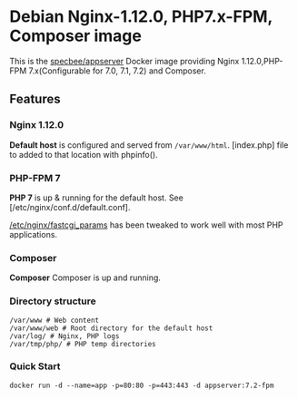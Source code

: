 Debian Nginx-1.12.0, PHP7.x-FPM, Composer image
=========================================================

This is the [specbee/appserver](https://hub.docker.com/r/specbee/appserver/) Docker image providing Nginx 1.12.0,PHP-FPM 7.x(Configurable for 7.0, 7.1, 7.2) and Composer.

## Features

### Nginx 1.12.0

**Default host** is configured and served from `/var/www/html`. [index.php] file to added to that location with phpinfo().

### PHP-FPM 7

**PHP 7** is up & running for the default host. See [/etc/nginx/conf.d/default.conf].

[/etc/nginx/fastcgi_params](rootfs/etc/nginx/fastcgi_params) has been tweaked to work well with most PHP applications.

### Composer

**Composer** Composer is up and running.

### Directory structure
```
/var/www # Web content
/var/www/web # Root directory for the default host
/var/log/ # Nginx, PHP logs
/var/tmp/php/ # PHP temp directories
```

### Quick Start

```
docker run -d --name=app -p=80:80 -p=443:443 -d appserver:7.2-fpm
```
